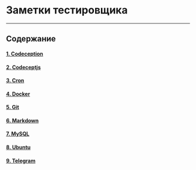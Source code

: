 # Заметки тестировщика

---

## Содержание

#### [1. Codeception](codeception.md)
#### [2. Codeceptjs](codeceptjs.md)
#### [3. Cron](cron.md)
#### [4. Docker](docker.md)
#### [5. Git](git.md)
#### [6. Markdown](markdown.md)
#### [7. MySQL](mysql.md)
#### [8. Ubuntu](ubuntu.md)
#### [9. Telegram](telegram.md)
